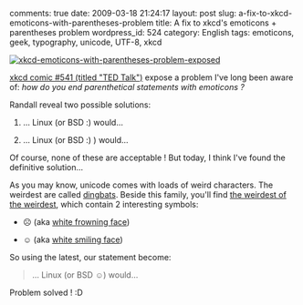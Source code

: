 comments: true
date: 2009-03-18 21:24:17
layout: post
slug: a-fix-to-xkcd-emoticons-with-parentheses-problem
title: A fix to xkcd's emoticons + parentheses problem
wordpress_id: 524
category: English
tags: emoticons, geek, typography, unicode, UTF-8, xkcd

[![xkcd-emoticons-with-parentheses-problem-exposed](/static/uploads/2009/03/xkcd-emoticons-with-parentheses-problem-exposed.png)](http://xkcd.com/541/)

[xkcd comic #541 (titled "TED Talk")](http://xkcd.com/541/) expose a problem I've long been aware of: _how do you end parenthetical statements with emoticons ?_

Randall reveal two possible solutions:

  1. ... Linux (or BSD :) would...

  2. ... Linux (or BSD :) ) would...

Of course, none of these are acceptable ! But today, I think I've found the definitive solution...

As you may know, unicode comes with loads of weird characters. The weirdest are called [dingbats](http://wikipedia.org/wiki/Dingbat). Beside this family, you'll find [the weirdest of the weirdest](http://wikipedia.org/wiki/Miscellaneous_Symbols), which contain 2 interesting symbols:

  * ☹ (aka [white frowning face](http://www.fileformat.info/info/unicode/char/2639/index.htm))

  * ☺ (aka [white smiling face](http://www.fileformat.info/info/unicode/char/263a/index.htm))

So using the latest, our statement become:

> ... Linux (or BSD ☺) would...

Problem solved ! :D
